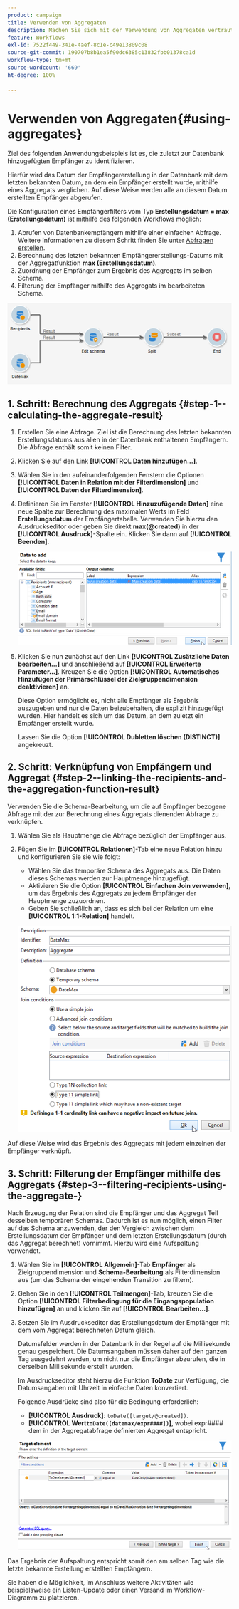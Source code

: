 ```yaml
---
product: campaign
title: Verwenden von Aggregaten
description: Machen Sie sich mit der Verwendung von Aggregaten vertraut
feature: Workflows
exl-id: 7522f449-341e-4aef-8c1e-c49e13809c08
source-git-commit: 190707b8b1ea5f90dc6385c13832fbb01378ca1d
workflow-type: tm+mt
source-wordcount: '669'
ht-degree: 100%

---
```


# Verwenden von Aggregaten{#using-aggregates}



Ziel des folgenden Anwendungsbeispiels ist es, die zuletzt zur Datenbank hinzugefügten Empfänger zu identifizieren.

Hierfür wird das Datum der Empfängererstellung in der Datenbank mit dem letzten bekannten Datum, an dem ein Empfänger erstellt wurde, mithilfe eines Aggregats verglichen. Auf diese Weise werden alle an diesem Datum erstellten Empfänger abgerufen.

Die Konfiguration eines Empfängerfilters vom Typ **Erstellungsdatum = max (Erstellungsdatum)** ist mithilfe des folgenden Workflows möglich:

1. Abrufen von Datenbankempfängern mithilfe einer einfachen Abfrage. Weitere Informationen zu diesem Schritt finden Sie unter [Abfragen erstellen](query.md#creating-a-query).
1. Berechnung des letzten bekannten Empfängererstellungs-Datums mit der Aggregatfunktion **max (Erstellungsdatum)**.
1. Zuordnung der Empfänger zum Ergebnis des Aggregats im selben Schema.
1. Filterung der Empfänger mithilfe des Aggregats im bearbeiteten Schema.

![](assets/datamanagement_usecase_1.png)

## 1. Schritt: Berechnung des Aggregats {#step-1--calculating-the-aggregate-result}

1. Erstellen Sie eine Abfrage. Ziel ist die Berechnung des letzten bekannten Erstellungsdatums aus allen in der Datenbank enthaltenen Empfängern. Die Abfrage enthält somit keinen Filter.
1. Klicken Sie auf den Link **[!UICONTROL Daten hinzufügen...]**.
1. Wählen Sie in den aufeinanderfolgenden Fenstern die Optionen **[!UICONTROL Daten in Relation mit der Filterdimension]** und **[!UICONTROL Daten der Filterdimension]**.
1. Definieren Sie im Fenster **[!UICONTROL Hinzuzufügende Daten]** eine neue Spalte zur Berechnung des maximalen Werts im Feld **Erstellungsdatum** der Empfängertabelle. Verwenden Sie hierzu den Ausdruckseditor oder geben Sie direkt **max(@created)** in der **[!UICONTROL Ausdruck]**-Spalte ein. Klicken Sie dann auf **[!UICONTROL Beenden]**.

   ![](assets/datamanagement_usecase_2.png)

1. Klicken Sie nun zunächst auf den Link **[!UICONTROL Zusätzliche Daten bearbeiten...]** und anschließend auf **[!UICONTROL Erweiterte Parameter...]**. Kreuzen Sie die Option **[!UICONTROL Automatisches Hinzufügen der Primärschlüssel der Zielgruppendimension deaktivieren]** an.

   Diese Option ermöglicht es, nicht alle Empfänger als Ergebnis auszugeben und nur die Daten beizubehalten, die explizit hinzugefügt wurden. Hier handelt es sich um das Datum, an dem zuletzt ein Empfänger erstellt wurde.

   Lassen Sie die Option **[!UICONTROL Dubletten löschen (DISTINCT)]** angekreuzt.

## 2. Schritt: Verknüpfung von Empfängern und Aggregat {#step-2--linking-the-recipients-and-the-aggregation-function-result}

Verwenden Sie die Schema-Bearbeitung, um die auf Empfänger bezogene Abfrage mit der zur Berechnung eines Aggregats dienenden Abfrage zu verknüpfen.

1. Wählen Sie als Hauptmenge die Abfrage bezüglich der Empfänger aus.
1. Fügen Sie im **[!UICONTROL Relationen]**-Tab eine neue Relation hinzu und konfigurieren Sie sie wie folgt:

   * Wählen Sie das temporäre Schema des Aggregats aus. Die Daten dieses Schemas werden zur Hauptmenge hinzugefügt.
   * Aktivieren Sie die Option **[!UICONTROL Einfachen Join verwenden]**, um das Ergebnis des Aggregats zu jedem Empfänger der Hauptmenge zuzuordnen.
   * Geben Sie schließlich an, dass es sich bei der Relation um eine **[!UICONTROL 1:1-Relation]** handelt.

   ![](assets/datamanagement_usecase_3.png)

Auf diese Weise wird das Ergebnis des Aggregats mit jedem einzelnen der Empfänger verknüpft.

## 3. Schritt: Filterung der Empfänger mithilfe des Aggregats  {#step-3--filtering-recipients-using-the-aggregate-}

Nach Erzeugung der Relation sind die Empfänger und das Aggregat Teil desselben temporären Schemas. Dadurch ist es nun möglich, einen Filter auf das Schema anzuwenden, der den Vergleich zwischen dem Erstellungsdatum der Empfänger und dem letzten Erstellungsdatum (durch das Aggregat berechnet) vornimmt. Hierzu wird eine Aufspaltung verwendet.

1. Wählen Sie im **[!UICONTROL Allgemein]**-Tab **Empfänger** als Zielgruppendimension und **Schema-Bearbeitung** als Filterdimension aus (um das Schema der eingehenden Transition zu filtern).
1. Gehen Sie in den **[!UICONTROL Teilmengen]**-Tab, kreuzen Sie die Option **[!UICONTROL Filterbedingung für die Eingangspopulation hinzufügen]** an und klicken Sie auf **[!UICONTROL Bearbeiten...]**.
1. Setzen Sie im Ausdruckseditor das Erstellungsdatum der Empfänger mit dem vom Aggregat berechneten Datum gleich.

   Datumsfelder werden in der Datenbank in der Regel auf die Millisekunde genau gespeichert. Die Datumsangaben müssen daher auf den ganzen Tag ausgedehnt werden, um nicht nur die Empfänger abzurufen, die in derselben Millisekunde erstellt wurden.

   Im Ausdruckseditor steht hierzu die Funktion **ToDate** zur Verfügung, die Datumsangaben mit Uhrzeit in einfache Daten konvertiert.

   Folgende Ausdrücke sind also für die Bedingung erforderlich:

   * **[!UICONTROL Ausdruck]**: `toDate([target/@created])`.
   * **[!UICONTROL Wert`toDate([datemax/expr####])`]**, wobei expr#### dem in der Aggregatabfrage definierten Aggregat entspricht.

   ![](assets/datamanagement_usecase_4.png)

Das Ergebnis der Aufspaltung entspricht somit den am selben Tag wie die letzte bekannte Erstellung erstellten Empfängern.

Sie haben die Möglichkeit, im Anschluss weitere Aktivitäten wie beispielsweise ein Listen-Update oder einen Versand im Workflow-Diagramm zu platzieren.

